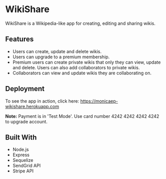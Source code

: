 # WikiShare

WikiShare is a Wikipedia-like app for creating, editing and sharing wikis.

## Features
* Users can create, update and delete wikis.
* Users can upgrade to a premium membership. 
* Premium users can create private wikis that only they can view, update and delete. Users can also add collaborators to private wikis.
* Collaborators can view and update wikis they are collaborating on.

## Deployment

To see the app in action, click here: https://monicaep-wikishare.herokuapp.com

**Note:** Payment is in 'Test Mode'. Use card number 4242 4242 4242 4242 to upgrade account.

## Built With

* Node.js
* Express
* Sequelize
* SendGrid API
* Stripe API


